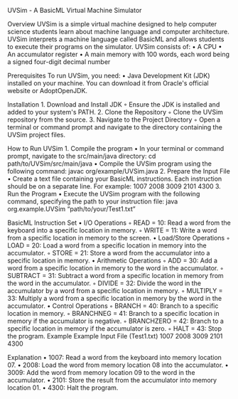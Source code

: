 UVSim - A BasicML Virtual Machine Simulator

Overview
UVSim is a simple virtual machine designed to help computer science students learn about machine language and computer architecture. UVSim interprets a machine language called BasicML and allows students to execute their programs on the simulator.
UVSim consists of:
    • A CPU
    • An accumulator register
    • A main memory with 100 words, each word being a signed four-digit decimal number

Prerequisites
To run UVSim, you need:
    • Java Development Kit (JDK) installed on your machine. You can download it from Oracle's official website or AdoptOpenJDK.

Installation
    1. Download and Install JDK
        ◦ Ensure the JDK is installed and added to your system's PATH.
    2. Clone the Repository
        ◦ Clone the UVSim repository from the source.
    3. Navigate to the Project Directory
        ◦ Open a terminal or command prompt and navigate to the directory containing the UVSim project files.

How to Run UVSim
    1. Compile the program
                • In your terminal or command prompt, navigate to the src/main/java directory:
			cd path/to/UVSim/src/main/java
                • Compile the UVSim program using the following command:
			javac org/example/UVSim.java
    2. Prepare the Input File
    • Create a text file containing your BasicML instructions. Each instruction should be on a separate line. For example:
				1007 
				2008 
				3009 
				2101 
				4300
    3. Run the Program
                • Execute the UVSim program with the following command, specifying the path to your instruction file:
			java org.example.UVSim “path/to/your/Test1.txt”
	
BasicML Instruction Set
    • I/O Operations
        ◦ READ = 10: Read a word from the keyboard into a specific location in memory.
        ◦ WRITE = 11: Write a word from a specific location in memory to the screen.
    • Load/Store Operations
        ◦ LOAD = 20: Load a word from a specific location in memory into the accumulator.
        ◦ STORE = 21: Store a word from the accumulator into a specific location in memory.
    • Arithmetic Operations
        ◦ ADD = 30: Add a word from a specific location in memory to the word in the accumulator.
        ◦ SUBTRACT = 31: Subtract a word from a specific location in memory from the word in the accumulator.
        ◦ DIVIDE = 32: Divide the word in the accumulator by a word from a specific location in memory.
        ◦ MULTIPLY = 33: Multiply a word from a specific location in memory by the word in the accumulator.
    • Control Operations
        ◦ BRANCH = 40: Branch to a specific location in memory.
        ◦ BRANCHNEG = 41: Branch to a specific location in memory if the accumulator is negative.
        ◦ BRANCHZERO = 42: Branch to a specific location in memory if the accumulator is zero.
        ◦ HALT = 43: Stop the program.
Example
Example Input File (Test1.txt)
				1007 
				2008 
				3009 
				2101 
				4300

Explanation
    • 1007: Read a word from the keyboard into memory location 07.
    • 2008: Load the word from memory location 08 into the accumulator.
    • 3009: Add the word from memory location 09 to the word in the accumulator.
    • 2101: Store the result from the accumulator into memory location 01.
    • 4300: Halt the program.
